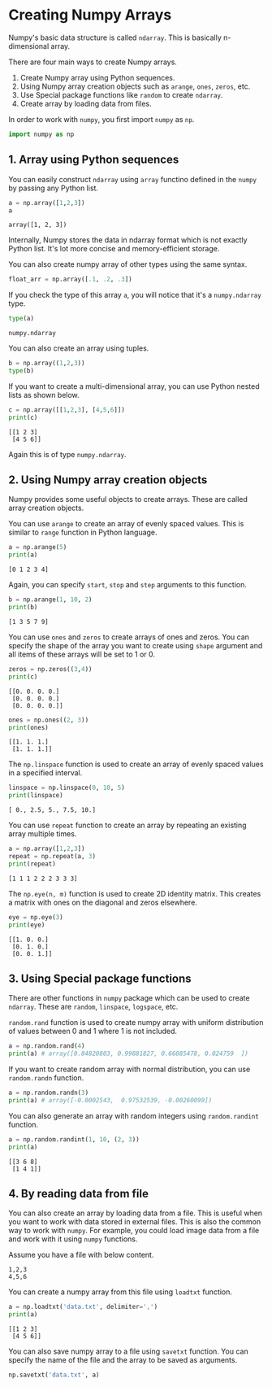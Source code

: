 # Creating Numpy Arrays

Numpy's basic data structure is called `ndarray`. This is basically n-dimensional array.

There are four main ways to create Numpy arrays.

1. Create Numpy array using Python sequences.
2. Using Numpy array creation objects such as `arange`, `ones`, `zeros`, etc.
3. Use Special package functions like `random` to create `ndarray`.
4. Create array by loading data from files.

In order to work with `numpy`, you first import `numpy` as `np`.

```python
import numpy as np
```

## 1. Array using Python sequences

You can easily construct `ndarray` using `array` functino defined in the `numpy` by passing any Python list.

```python
a = np.array([1,2,3])
a
```

```plaintext
array([1, 2, 3])
```

Internally, Numpy stores the data in ndarray format which is not exactly Python list. It's lot more concise and memory-efficient storage.

You can also create numpy array of other types using the same syntax.

```python
float_arr = np.array([.1, .2, .3])
```

If you check the type of this array `a`, you will notice that it's a `numpy.ndarray` type.

```python
type(a)
```

```plaintext
numpy.ndarray
```

You can also create an array using tuples.

```python
b = np.array((1,2,3))
type(b)
```

If you want to create a multi-dimensional array, you can use Python nested lists as shown below.

```python
c = np.array([[1,2,3], [4,5,6]])
print(c)
```

```plaintext
[[1 2 3]
 [4 5 6]]
```

Again this is of type `numpy.ndarray`.

## 2. Using Numpy array creation objects

Numpy provides some useful objects to create arrays. These are called array creation objects.

You can use `arange` to create an array of evenly spaced values. This is similar to `range` function in Python language.

```python
a = np.arange(5)
print(a)
```

```plaintext
[0 1 2 3 4]
```

Again, you can specify `start`, `stop` and `step` arguments to this function.

```python
b = np.arange(1, 10, 2)
print(b)
```

```plaintext
[1 3 5 7 9]
```

You can use `ones` and `zeros` to create arrays of ones and zeros. You can specify the shape of the array you want to create using `shape` argument and all items of these arrays will be set to 1 or 0.

```python
zeros = np.zeros((3,4))
print(c)
```

```plaintext
[[0. 0. 0. 0.]
 [0. 0. 0. 0.]
 [0. 0. 0. 0.]]
```

```python
ones = np.ones((2, 3))
print(ones)
```

```plaintext
[[1. 1. 1.]
 [1. 1. 1.]]
```

The `np.linspace` function is used to create an array of evenly spaced values in a specified interval.

```python
linspace = np.linspace(0, 10, 5)
print(linspace)
```

```plaintext
[ 0., 2.5, 5., 7.5, 10.]
```

You can use `repeat` function to create an array by repeating an existing array multiple times.

```python
a = np.array([1,2,3])
repeat = np.repeat(a, 3)
print(repeat)
```

```plaintext
[1 1 1 2 2 2 3 3 3]
```

The `np.eye(n, m)` function is used to create 2D identity matrix. This creates a matrix with ones on the diagonal and zeros elsewhere.

```python
eye = np.eye(3)
print(eye)
```

```plaintext
[[1. 0. 0.]
 [0. 1. 0.] 
 [0. 0. 1.]]
```

## 3. Using Special package functions

There are other functions in `numpy` package which can be used to create `ndarray`. These are `random`, `linspace`, `logspace`, etc.

`random.rand` function is used to create numpy array with uniform distribution of values between 0 and 1 where 1 is not included.

```python
a = np.random.rand(4)
print(a) # array([0.84820803, 0.99881827, 0.66085478, 0.024759  ])
```

If you want to create random array with normal distribution, you can use `random.randn` function.

```python
a = np.random.randn(3)
print(a) # array([-0.0002543,  0.97532539, -0.00260099])
```

You can also generate an array with random integers using `random.randint` function.

```python
a = np.random.randint(1, 10, (2, 3))
print(a)
```

```plaintext
[[3 6 8]
 [1 4 1]]
```

## 4. By reading data from file

You can also create an array by loading data from a file. This is useful when you want to work with data stored in external files. This is also the common way to work with `numpy`. For example, you could load image data from a file and work with it using `numpy` functions.

Assume you have a file with below content.

```plaintext
1,2,3
4,5,6
```

You can create a numpy array from this file using `loadtxt` function.

```python
a = np.loadtxt('data.txt', delimiter=',')
print(a)
```

```plaintext
[[1 2 3]
 [4 5 6]]
```

You can also save numpy array to a file using `savetxt` function. You can specify the name of the file and the array to be saved as arguments.

```python
np.savetxt('data.txt', a)
```